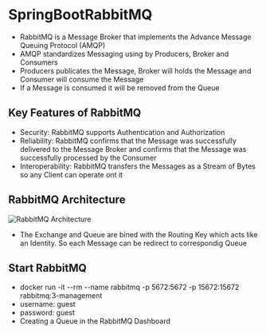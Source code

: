 # SpringBootRabbitMQ

* RabbitMQ is a Message Broker that implements the Advance Message Queuing Protocol (AMQP)
* AMQP standardizes Messaging using by Producers, Broker and Consumers
* Producers publicates the Message, Broker will holds the Message and Consumer will consume the Message
* If a Message is consumed it will be removed from the Queue

## Key Features of RabbitMQ

* Security: RabbitMQ supports Authentication and Authorization
* Reliability: RabbitMQ confirms that the Message was successfully delivered to the Message Broker and confirms that the Message was successfully processed by the Consumer
* Interoperability: RabbitMQ transfers the Messages as a Stream of Bytes so any Client can operate ont it

## RabbitMQ Architecture

![RabbitMQ Architecture](https://user-images.githubusercontent.com/29623199/118953881-833f6880-b95d-11eb-9496-944021242fea.JPG)
* The Exchange and Queue are bined with the Routing Key which acts like an Identity. So each Message can be redirect to correspondig Queue


## Start RabbitMQ

* docker run -it --rm --name rabbitmq -p 5672:5672 -p 15672:15672 rabbitmq:3-management
* username: guest
* password: guest
* Creating a Queue in the RabbitMQ Dashboard